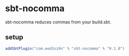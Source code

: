 sbt-nocomma
===========

sbt-nocomma reduces commas from your build.sbt.

setup
-----

```scala
addSbtPlugin("com.eed3si9n" % "sbt-nocomma" % "0.1.0")
```
